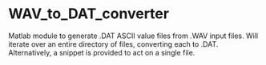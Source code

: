 # WAV_to_DAT_converter

Matlab module to generate .DAT ASCII value files from .WAV input files.
Will iterate over an entire directory of files, converting each to .DAT.
Alternatively, a snippet is provided to act on a single file.
